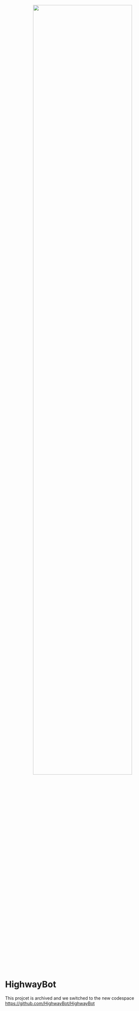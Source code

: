 <p align="center">
    <img src="https://cdn.discordapp.com/attachments/745095165554851922/978514447716990976/unknown.png" style="width: 80%" alt="">
</p>

# **HighwayBot**

This projcet is archived and we switched to the new codespace
https://github.com/HighwayBot/HighwayBot
